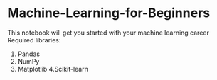# Machine-Learning-for-Beginners
This notebook will get you started with your machine learning career
Required libraries:
1. Pandas
2. NumPy
3. Matplotlib
4.Scikit-learn 
